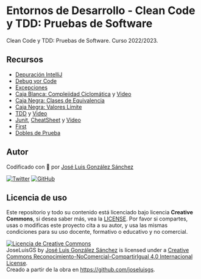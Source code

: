 # Entornos de Desarrollo - Clean Code y TDD: Pruebas de Software
Clean Code y TDD: Pruebas de Software. Curso 2022/2023.


## Recursos
- [Depuración IntelliJ](https://www.jetbrains.com/help/idea/debugging-your-first-java-application.html)
- [Debug yor Code](https://www.jetbrains.com/help/idea/debugging-code.html)
- [Excepciones](https://www.baeldung.com/java-exceptions)
- [Caja Blanca: Complejidad Ciclomática](http://oscarmoreno.com/la-complejidad-ciclomatica/) y [Video](https://www.youtube.com/watch?v=GVegCwwfBZ0)
- [Caja Negra: Clases de Equivalencia](hhttps://www.youtube.com/watch?v=pAVc6SY__cA)
- [Caja Negra: Valores Límite](https://www.youtube.com/watch?v=PmdFMDZVmmM)
- [TDD](http://oscarmoreno.com/tdd/) y [Video](https://www.youtube.com/watch?v=q6z3jFZl8oI)
- [Junit](https://junit.org/junit5/docs/current/user-guide/), [CheatSheet](http://www.mastertheboss.com/various-stuff/testing-java/junit-5-cheatsheet/) y [Video](https://www.youtube.com/watch?v=vZm0lHciFsQ)
- [First](https://devexperto.com/reglas-first-tests/)
- [Dobles de Prueba](https://devexperto.com/dobles-test/)


## Autor

Codificado con :sparkling_heart: por [José Luis González Sánchez](https://twitter.com/joseluisgonsan)

[![Twitter](https://img.shields.io/twitter/follow/joseluisgonsan?style=social)](https://twitter.com/joseluisgonsan)
[![GitHub](https://img.shields.io/github/followers/joseluisgs?style=social)](https://github.com/joseluisgs)

## Licencia de uso

Este repositorio y todo su contenido está licenciado bajo licencia **Creative Commons**, si desea saber más, vea la [LICENSE](https://joseluisgs.github.io/docs/license/). Por favor si compartes, usas o modificas este proyecto cita a su autor, y usa las mismas condiciones para su uso docente, formativo o educativo y no comercial.

<a rel="license" href="http://creativecommons.org/licenses/by-nc-sa/4.0/"><img alt="Licencia de Creative Commons" style="border-width:0" src="https://i.creativecommons.org/l/by-nc-sa/4.0/88x31.png" /></a><br /><span xmlns:dct="http://purl.org/dc/terms/" property="dct:title">JoseLuisGS</span> by <a xmlns:cc="http://creativecommons.org/ns#" href="https://joseluisgs.github.io/" property="cc:attributionName" rel="cc:attributionURL">José Luis González Sánchez</a> is licensed under a <a rel="license" href="http://creativecommons.org/licenses/by-nc-sa/4.0/">Creative Commons Reconocimiento-NoComercial-CompartirIgual 4.0 Internacional License</a>.<br />Creado a partir de la obra en <a xmlns:dct="http://purl.org/dc/terms/" href="https://github.com/joseluisgs" rel="dct:source">https://github.com/joseluisgs</a>.
